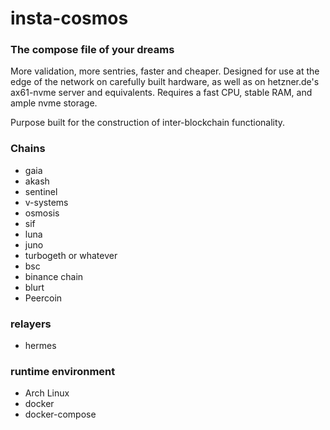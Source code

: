 # insta-cosmos

### The compose file of your dreams
More validation, more sentries, faster and cheaper.  Designed for use at the edge of the network on carefully built hardware, as well as on hetzner.de's ax61-nvme server and equivalents.  Requires a fast CPU, stable RAM, and ample nvme storage.  

Purpose built for the construction of inter-blockchain functionality.


### Chains

* gaia
* akash
* sentinel
* v-systems
* osmosis
* sif
* luna
* juno
* turbogeth or whatever
* bsc
* binance chain
* blurt
* Peercoin



### relayers
* hermes


### runtime environment
* Arch Linux
* docker
* docker-compose

